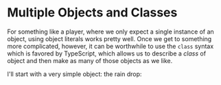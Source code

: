 # Multiple Objects and Classes

For something like a player, where we only expect a single instance of an object, using object literals works pretty well. Once we get to something more complicated, however, it can be worthwhile to use the `class` syntax which is favored by TypeScript, which allows us to describe a *class* of object and then make as many of those objects as we like.

I'll start with a very simple object: the rain drop:

```